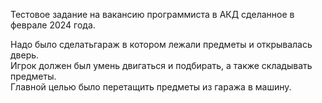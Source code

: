 Тестовое задание на вакансию программиста в АКД сделанное в феврале 2024 года.

Надо было сделатьгараж в котором лежали предметы и открывалась дверь.<br>
Игрок должен был умень двигаться и подбирать, а также складывать предметы.<br>
Главной целью было перетащить предметы из гаража в машину.
